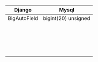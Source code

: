 | Django       | Mysql               |
| ------------ | ------------------- |
| BigAutoField | bigint(20) unsigned |
|              |                     |
|              |                     |
|              |                     |
|              |                     |
|              |                     |
|              |                     |
|              |                     |
|              |                     |
|              |                     |
|              |                     |
|              |                     |
|              |                     |
|              |                     |
|              |                     |
|              |                     |
|              |                     |
|              |                     |
|              |                     |

